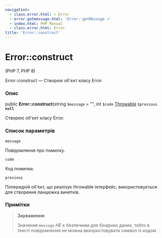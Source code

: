 ```yaml
---
navigation:
  - class.error.html: « Error
  - error.getmessage.html: 'Error::getMessage »'
  - index.html: PHP Manual
  - class.error.html: Error
title: 'Error::construct'
---
```

# Error::construct

(PHP 7, PHP 8)

Error::construct — Створює об'єкт класу Error

### Опис

public **Error::construct**(string `$message` = "", int `$code` [Throwable](class.throwable.html) `$previous` **`null`**

Створює об'єкт класу Error.

### Список параметрів

`message`

Повідомлення про помилку.

`code`

Код помилки.

`previous`

Попередній об'єкт, що реалізує throwable інтерфейс, використовується для створення ланцюжка винятків.

### Примітки

> **Зауваження**
> 
> Значення `message` *НЕ* є безпечним для бінарних даних, тобто в тексті повідомлення не можна використовувати символ із кодом
